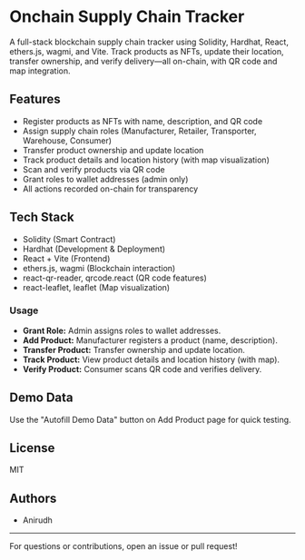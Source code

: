 
# Onchain Supply Chain Tracker

A full-stack blockchain supply chain tracker using Solidity, Hardhat, React, ethers.js, wagmi, and Vite. Track products as NFTs, update their location, transfer ownership, and verify delivery—all on-chain, with QR code and map integration.

## Features
- Register products as NFTs with name, description, and QR code
- Assign supply chain roles (Manufacturer, Retailer, Transporter, Warehouse, Consumer)
- Transfer product ownership and update location
- Track product details and location history (with map visualization)
- Scan and verify products via QR code
- Grant roles to wallet addresses (admin only)
- All actions recorded on-chain for transparency

## Tech Stack
- Solidity (Smart Contract)
- Hardhat (Development & Deployment)
- React + Vite (Frontend)
- ethers.js, wagmi (Blockchain interaction)
- react-qr-reader, qrcode.react (QR code features)
- react-leaflet, leaflet (Map visualization)


###  Usage
- **Grant Role:** Admin assigns roles to wallet addresses.
- **Add Product:** Manufacturer registers a product (name, description).
- **Transfer Product:** Transfer ownership and update location.
- **Track Product:** View product details and location history (with map).
- **Verify Product:** Consumer scans QR code and verifies delivery.

## Demo Data
Use the "Autofill Demo Data" button on Add Product page for quick testing.


## License
MIT

## Authors
- Anirudh

---
For questions or contributions, open an issue or pull request!
